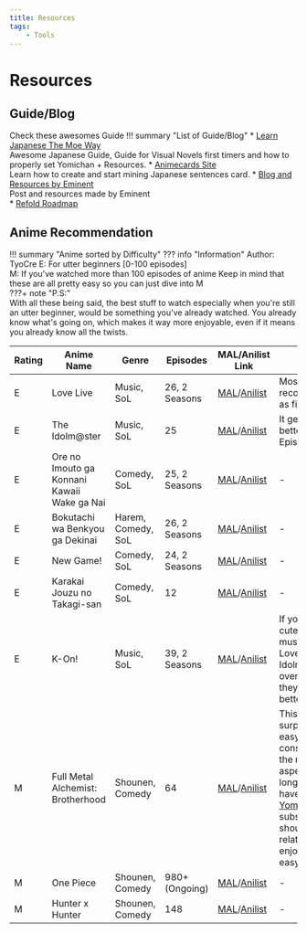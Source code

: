 ```yaml
---
title: Resources
tags:
    - Tools
---
```

# Resources
## Guide/Blog
Check these awesomes Guide
!!! summary "List of Guide/Blog"
	* [Learn Japanese The Moe Way](https://learnjapanese.moe/)<br/>
	Awesome Japanese Guide, Guide for Visual Novels first timers and how to properly set Yomichan + Resources.
	* [Animecards Site](https://animecards.site)<br/>
	Learn how to create and start mining Japanese sentences card.
	* [Blog and Resources by Eminent](https://cademcniven.com/)<br/>
	Post and resources made by Eminent<br/>
	* [Refold Roadmap](https://refold.la)

## Anime Recommendation
!!! summary "Anime sorted by Difficulty"
	??? info "Information" 
		Author: TyoCre
		E: For utter beginners [0-100 episodes]  
		M: If you've watched more than 100 episodes of anime
		Keep in mind that these are all pretty easy so you can just dive into M  
	???+ note "P.S:"  
		With all these being said, the best stuff to watch especially when you're still an utter beginner, would be something you've already watched. You already know what's going on, which makes it way more enjoyable, even if it means you already know all the twists.

| Rating | Anime Name                                  | Genre              | Episodes      | MAL/Anilist Link                                                                                                                                                             | Note                                                                                                                                                                                                                                      |
|--------|---------------------------------------------|--------------------|---------------|------------------------------------------------------------------------------------------------------------------------------------------------------------------------------|-------------------------------------------------------------------------------------------------------------------------------------------------------------------------------------------------------------------------------------------|
| E      | Love Live                                   | Music, SoL         | 26, 2 Seasons | [MAL](https://myanimelist.net/anime/15051/Love_Live_School_Idol_Project)/[Anilist](https://anilist.co/anime/15051/Love-Live-School-idol-project)                             | Most recommended as first watch                                                                                                                                                                                                           |
| E      | The Idolm@ster                              | Music, SoL         | 25            | [MAL](https://myanimelist.net/anime/10278/The_iDOLMSTER)/[Anilist](https://anilist.co/anime/10278/The-Idolmster)                                                             | It gets way better after Episode 2                                                                                                                                                                                                        |
| E      | Ore no Imouto ga Konnani Kawaii Wake ga Nai | Comedy, SoL        | 25, 2 Seasons | [MAL](https://myanimelist.net/anime/13659/Ore_no_Imouto_ga_Konnani_Kawaii_Wake_ga_Nai)/[Anilist](https://anilist.co/anime/8769/Ore-no-Imouto-ga-Konna-ni-Kawaii-Wake-ga-Nai) | -                                                                                                                                                                                                                                         |
| E      | Bokutachi wa Benkyou ga Dekinai             | Harem, Comedy, SoL | 26, 2 Seasons | [MAL](https://myanimelist.net/anime/40004/Bokutachi_wa_Benkyou_ga_Dekinai)/[Anilist](https://anilist.co/anime/103900/Bokutachi-wa-Benkyou-ga-Dekinai)                        | -                                                                                                                                                                                                                                         |
| E      | New Game!                                   | Comedy, SoL        | 24, 2 Seasons | [MAL](https://myanimelist.net/anime/31953/New_Game)/[Anilist](https://anilist.co/anime/21455/NEW-GAME)                                                                       | -                                                                                                                                                                                                                                         |
| E      | Karakai Jouzu no Takagi-san          	   | Comedy, SoL    	| 12            | [MAL](https://myanimelist.net/anime/35860/Karakai_Jouzu_no_Takagi-san)/[Anilist](https://anilist.co/anime/99468/Karakai-Jouzu-no-Takagisan)              					   | -                                                                                                                                                                                                                                         |
| E      | K-On!                                       | Music, SoL         | 39, 2 Seasons | [MAL](https://myanimelist.net/anime/5680/K-On)/[Anilist](https://anilist.co/anime/5680/KON)                                                                                  | If you want cute girls+ music, watch Love Live or Idolm@ster over K-On!, they're way better                                                                                                                                               |
| M      | Full Metal Alchemist: Brotherhood           | Shounen, Comedy    | 64            | [MAL](https://myanimelist.net/anime/5114/Fullmetal_Alchemist__Brotherhood)/[Anilist](https://anilist.co/anime/5114/Hagane-no-Renkinjutsushi-Fullmetal-Alchemist)             | This is surprisingly easy, considering the military aspect, but as long as you have [Yomichan](https://chrome.google.com/webstore/detail/yomichan/ogmnaimimemjmbakcfefmnahgdfhfami) and subs this should be relatively enjoyable and easy |  
| M      | One Piece           						   | Shounen, Comedy    | 980+ (Ongoing)| [MAL](https://myanimelist.net/anime/21/One_Piece)/[Anilist](https://anilist.co/anime/21/One-Piece)           																   | - 																																																										   |
| M      | Hunter x Hunter           				   | Shounen, Comedy    | 148           | [MAL](https://myanimelist.net/anime/136/Hunter_x_Hunter)/[Anilist](https://anilist.co/anime/11061/Hunter-x-Hunter-2011)            										   | - 																																																										   |
